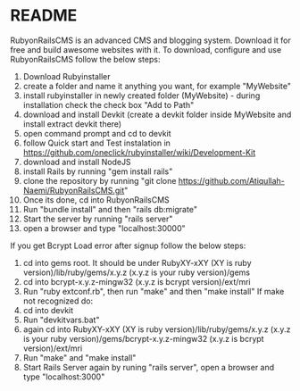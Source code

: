 # README

RubyonRailsCMS is an advanced CMS and blogging system. Download it for free and build awesome websites with it.
To download, configure and use RubyonRailsCMS follow the below steps:
1. Download Rubyinstaller
2. create a folder and name it anything you want, for example "MyWebsite"
3. install rubyinstaller in newly created folder (MyWebsite) - during installation check the check box "Add to Path"
4. download and install Devkit (create a devkit folder inside MyWebsite and install extract devkit there)
5. open command prompt and cd to devkit
6. follow Quick start and Test instalation in https://github.com/oneclick/rubyinstaller/wiki/Development-Kit
7. download and install NodeJS
8. install Rails by running "gem install rails"
9. clone the repository by running "git clone https://github.com/Atiqullah-Naemi/RubyonRailsCMS.git"
10. Once its done, cd into RubyonRailsCMS
11. Run "bundle install" and then "rails db:migrate"
12. Start the server by running "rails server" 
13. open a browser and type "localhost:30000"

If you get Bcrypt Load error after signup follow the below steps:
1. cd into gems root. It should be under RubyXY-xXY (XY is ruby version)/lib/ruby/gems/x.y.z (x.y.z is your ruby version)/gems
2. cd into bcrypt-x.y.z-mingw32 (x.y.z is bcrypt version)/ext/mri
3. Run "ruby extconf.rb", then run "make" and then "make install"
If make not recognized do:
1. cd into devkit 
2. Run "devkitvars.bat"
3. again cd into RubyXY-xXY (XY is ruby version)/lib/ruby/gems/x.y.z (x.y.z is your ruby version)/gems/bcrypt-x.y.z-mingw32 (x.y.z is bcrypt version)/ext/mri
4. Run "make" and "make install"
5. Start Rails Server again by runing "rails server", open a browser and type "localhost:3000"


